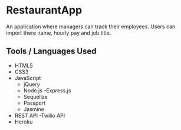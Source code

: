 # RestaurantApp
An application where managers can track their employees. Users can import there name, hourly pay and job title.

## Tools / Languages Used
- HTML5
- CSS3
- JavaScript
  - jQuery
  - Node.js
  -Express.js
  - Sequelize
  - Passport
  - Jasmine
- REST API
  -Twilio API
- Heroku


  
